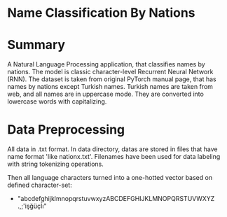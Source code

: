 # Name Classification By Nations

# Summary

A Natural Language Processing application, that classifies names by nations. The model is classic character-level Recurrent Neural Network (RNN). The dataset is taken from original PyTorch manual page, that has names by nations except Turkish names. Turkish names are taken from web, and all names are in uppercase mode. They are converted into lowercase words with capitalizing. 

# Data Preprocessing

All data in .txt format. In data directory, datas are stored in files that have name format 'like nationx.txt'. Filenames have been used for data labeling with string tokenizing operations. 

Then all language characters turned into a one-hotted vector based on defined character-set: 

- "abcdefghijklmnopqrstuvwxyzABCDEFGHIJKLMNOPQRSTUVWXYZ .,;'i̇şğüçİı"



